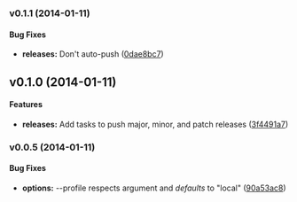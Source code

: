 <a name="v0.1.1"></a>
### v0.1.1 (2014-01-11)


#### Bug Fixes

* **releases:** Don't auto-push ([0dae8bc7](http://github.com/compasschurch/compasschurch-grunt/commit/0dae8bc709b5e9e85107cd2f8e390411c17c361c))

<a name="v0.1.0"></a>
## v0.1.0 (2014-01-11)


#### Features

* **releases:** Add tasks to push major, minor, and patch releases ([3f4491a7](http://github.com/compasschurch/compasschurch-grunt/commit/3f4491a7ee09407bbc3517a50e22c58293252d15))

<a name="v0.0.5"></a>
### v0.0.5 (2014-01-11)


#### Bug Fixes

* **options:** --profile respects argument and *defaults* to "local" ([90a53ac8](http://github.com/compasschurch/compasschurch-grunt/commit/90a53ac89176674fefb016f8b7fe8b2026337a38))

